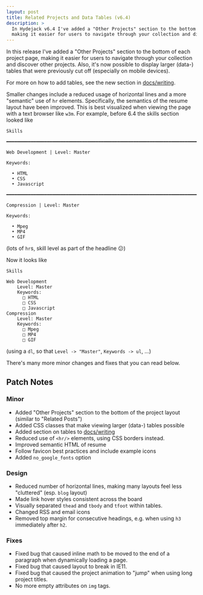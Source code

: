 ```yaml
---
layout: post
title: Related Projects and Data Tables (v6.4)
description: >
  In Hydejack v6.4 I've added a "Other Projects" section to the bottom of each project page,
  making it easier for users to navigate through your collection and discover other projects.
---
```


In this release I've added a "Other Projects" section to the bottom of each project page,
making it easier for users to navigate through your collection and discover other projects.
Also, it's now possible to display larger (data-) tables that were previously cut off (especially on mobile devices).

For more on how to add tables, see the new section in [docs/writing][writing].

Smaller changes include a reduced usage of horizontal lines and a more "semantic" use of `hr` elements.
Specifically, the semantics of the resume layout have been improved.
This is best visualized when viewing the page with a text browser like `w3m`.
For example, before 6.4 the skills section looked like

~~~
Skills

━━━━━━━━━━━━━━━━━━━━━━━━━━━━━━━━━━━━━━━━━━━━━━━━━━━━━━━━━━━━━━━━━━━━━━━━━━━━━━━

Web Development | Level: Master

Keywords:

  • HTML
  • CSS
  • Javascript

━━━━━━━━━━━━━━━━━━━━━━━━━━━━━━━━━━━━━━━━━━━━━━━━━━━━━━━━━━━━━━━━━━━━━━━━━━━━━━━

Compression | Level: Master

Keywords:

  • Mpeg
  • MP4
  • GIF
~~~

(lots of `hr`s, skill level as part of the headline 😕)

Now it looks like

~~~
Skills

Web Development
    Level: Master
    Keywords:
      □ HTML
      □ CSS
      □ Javascript
Compression
    Level: Master
    Keywords:
      □ Mpeg
      □ MP4
      □ GIF
~~~

(using a `dl`, so that `Level -> "Master"`, `Keywords -> ul`, ...)

There's many more minor changes and fixes that you can read below.

## Patch Notes
### Minor
* Added "Other Projects" section to the bottom of the project layout (similar to "Related Posts")
* Added CSS classes that make viewing larger (data-) tables possible
* Added section on tables to [docs/writing][writing]
* Reduced use of `<hr/>` elements, using CSS borders instead.
* Improved semantic HTML of resume
* Follow favicon best practices and include example icons
* Added `no_google_fonts` option

### Design
* Reduced number of horizontal lines, making many layouts feel less "cluttered" (esp. `blog` layout)
* Made link hover styles consistent across the board
* Visually separated `thead` and `tbody` and `tfoot` within tables.
* Changed RSS and email icons
* Removed top margin for consecutive headings, e.g. when using `h3` immediately after `h2`.

### Fixes
* Fixed bug that caused inline math to be moved to the end of a paragraph when dynamically loading a page.
* Fixed bug that caused layout to break in IE11.
* Fixed bug that caused the project animation to "jump" when using long project titles.
* No more empty attributes on `img` tags.

[writing]: ../../docs/8.0.0-beta.4/writing.md
